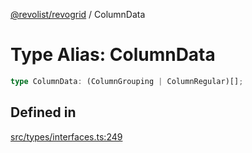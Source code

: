 [@revolist/revogrid](README.md) / ColumnData

# Type Alias: ColumnData

```ts
type ColumnData: (ColumnGrouping | ColumnRegular)[];
```

## Defined in

[src/types/interfaces.ts:249](https://github.com/revolist/revogrid/blob/8213d73a71275549be4832f9fff99c2dcf82fa2e/src/types/interfaces.ts#L249)
